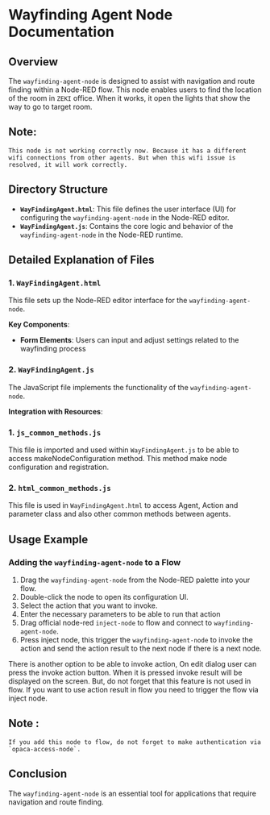 
# Wayfinding Agent Node Documentation

## Overview
The `wayfinding-agent-node` is designed to assist with navigation and route finding within a Node-RED flow. This node enables users to find the location of the room in `ZEKI` office. When it works, it open the lights that show the way to go to target room.

## Note:
    This node is not working correctly now. Because it has a different wifi connections from other agents. But when this wifi issue is resolved, it will work correctly.

## Directory Structure

- **`WayFindingAgent.html`**: This file defines the user interface (UI) for configuring the `wayfinding-agent-node` in the Node-RED editor.
- **`WayFindingAgent.js`**: Contains the core logic and behavior of the `wayfinding-agent-node` in the Node-RED runtime.

## Detailed Explanation of Files

### 1. `WayFindingAgent.html`
This file sets up the Node-RED editor interface for the `wayfinding-agent-node`.

**Key Components**:
- **Form Elements**: Users can input and adjust settings related to the wayfinding process

### 2. `WayFindingAgent.js`
The JavaScript file implements the functionality of the `wayfinding-agent-node`.

**Integration with Resources**:

### 1. `js_common_methods.js`
This file is imported and used within `WayFindingAgent.js` to be able to access makeNodeConfiguration method.
This method make node configuration and registration.

### 2. `html_common_methods.js`
This file is used in `WayFindingAgent.html` to access Agent, Action and parameter class and also other common methods between agents. 

## Usage Example

### Adding the `wayfinding-agent-node` to a Flow
1. Drag the `wayfinding-agent-node` from the Node-RED palette into your flow.
2. Double-click the node to open its configuration UI.
3. Select the action that you want to invoke.
4. Enter the necessary parameters to be able to run that action
5. Drag official node-red `inject-node` to flow and connect to `wayfinding-agent-node`.
6. Press inject node, this trigger the `wayfinding-agent-node` to invoke the action and send the action result to the next node if there is a next node.

There is another option to be able to invoke action, On edit dialog user can press the invoke action button. When it is pressed invoke result will be displayed on the screen. But, do not forget that this feature is not used in flow. If you want to use action result in flow you need to trigger the flow via inject node.

## Note : 
    If you add this node to flow, do not forget to make authentication via `opaca-access-node`.

## Conclusion
The `wayfinding-agent-node` is an essential tool for applications that require navigation and route finding.
